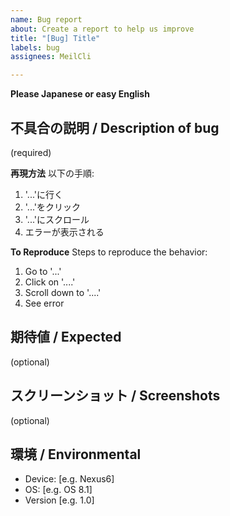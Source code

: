 ```yaml
---
name: Bug report
about: Create a report to help us improve
title: "[Bug] Title"
labels: bug
assignees: MeilCli

---
```


**Please Japanese or easy English**

## 不具合の説明 / Description of bug
(required)

**再現方法**
以下の手順:
1. '...'に行く
2. '...'をクリック
3. '...'にスクロール
4. エラーが表示される

**To Reproduce**
Steps to reproduce the behavior:
1. Go to '...'
2. Click on '....'
3. Scroll down to '....'
4. See error

## 期待値 / Expected
(optional)

## スクリーンショット / Screenshots
(optional)

## 環境 / Environmental
 - Device: [e.g. Nexus6]
 - OS: [e.g. OS 8.1]
 - Version [e.g. 1.0]
